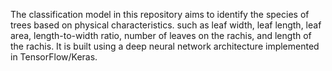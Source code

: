 The classification model in this repository aims to identify the species of trees based on physical characteristics.
such as leaf width, leaf length, leaf area, length-to-width ratio, number of leaves on the rachis, and length of the rachis.
It is built using a deep neural network architecture implemented in TensorFlow/Keras.

